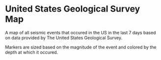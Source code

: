 # United States Geological Survey Map

A map of all seismic events that occured in the US in the last 7 days based on data provided by The United States Geological Survey.

Markers are sized based on the magnitude of the event and colored by the depth at which it occured.